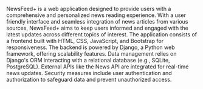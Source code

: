 NewsFeed+ is a web application designed to provide users with a comprehensive and personalized news reading experience. With a user friendly interface and seamless integration of news articles from various sources, NewsFeed+ aims to keep users
informed and engaged with the latest updates across different topics of interest. The application consists of a frontend built with HTML, CSS, JavaScript, and Bootstrap for responsiveness. The backend is powered by Django, a Python web framework,
offering scalability features. Data management relies on Django's ORM interacting with a relational database (e.g., SQLite, PostgreSQL). External APIs like the News API are integrated for real-time news updates. Security measures include user authentication and authorization to safeguard data and prevent unauthorized access.


